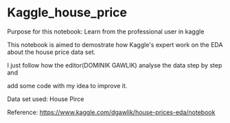 # Kaggle_house_price
Purpose for this notebook: Learn from the professional user in kaggle

This notebook is aimed to demostrate how Kaggle's expert work on the EDA about the house price data set. 

I just follow how the editor(DOMINIK GAWLIK) analyse the data step by step and

add some code with my idea to improve it.

Data set used: House Pirce

Reference: https://www.kaggle.com/dgawlik/house-prices-eda/notebook
